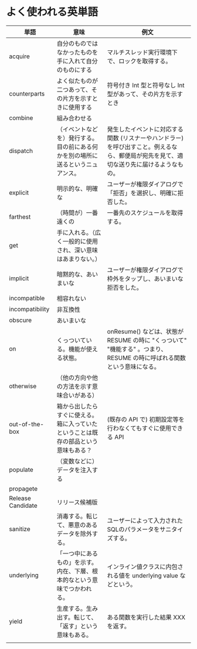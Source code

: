 # よく使われる英単語

| 単語              | 意味                                                                               | 例文                                                                                                                                   |
| ----------------- | ---------------------------------------------------------------------------------- | -------------------------------------------------------------------------------------------------------------------------------------- |
| acquire           | 自分のものではなかったものを手に入れて自分のものにする                             | マルチスレッド実行環境下で、ロックを取得する。                                                                                         |
| counterparts      | よく似たものが二つあって、その片方を示すときに使用する                             | 符号付き Int 型と符号なし Int 型があって、その片方を示すとき                                                                           |
| combine           | 組み合わせる                                                                       |                                                                                                                                        |
| dispatch          | （イベントなどを）発行する。目の前にある何かを別の場所に送るというニュアンス。     | 発生したイベントに対応する関数 (リスナーやハンドラー) を呼び出すこと。例えるなら、郵便局が宛先を見て、適切な送り先に届けるようなもの。 |
| explicit          | 明示的な、明確な                                                                   | ユーザーが権限ダイアログで「拒否」を選択し、明確に拒否した。                                                                           |
| farthest          | （時間が）一番遠くの                                                               | 一番先のスケジュールを取得する。                                                                                                       |
| get               | 手に入れる。（広く一般的に使用され、深い意味はあまりない。）                       |                                                                                                                                        |
| implicit          | 暗黙的な、あいまいな                                                               | ユーザーが権限ダイアログで枠外をタップし、あいまいな拒否をした。                                                                       |
| incompatible      | 相容れない                                                                         |                                                                                                                                        |
| incompatibility   | 非互換性                                                                           |                                                                                                                                        |
| obscure           | あいまいな                                                                         |                                                                                                                                        |
| on                | くっついている。機能が使える状態。                                                 | onResume() などは、状態が RESUME の時に "くっついて" "機能する" 。つまり、 RESUME の時に呼ばれる関数という意味になる。                 |
| otherwise         | （他の方向や他の方法を示す意味合いがある）                                         |                                                                                                                                        |
| out-of-the-box    | 箱から出したらすぐに使える。箱に入っていたということは既存の部品という意味もある？ | (既存の API で) 初期設定等を行わなくてもすぐに使用できる API                                                                           |
| populate          | （変数などに）データを注入する                                                     |                                                                                                                                        |
| propagete         |                                                                                    |                                                                                                                                        |
| Release Candidate | リリース候補版                                                                     |                                                                                                                                        |
| sanitize          | 消毒する。転じて、悪意のあるデータを除外する。                                     | ユーザーによって入力されたSQLのパラメータをサニタイズする。                                                                            |
| underlying        | 「一つ中にあるもの」を示す。内在、下層、根本的なという意味でつかわれる。           | インライン値クラスに内包される値を underlying value などという。                                                                       |
| yield             | 生産する。生み出す。転じて、「返す」という意味もある。                             | ある関数を実行した結果 XXX を返す。                                                                                                    |
|                   |                                                                                    |                                                                                                                                        |




